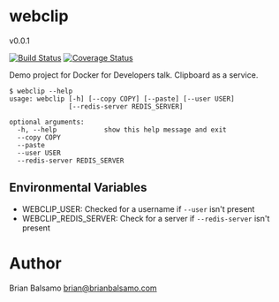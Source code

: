 # webclip

v0.0.1

[![Build Status](https://travis-ci.org/bnbalsamo/webclip.svg?branch=master)](https://travis-ci.org/bnbalsamo/webclip) [![Coverage Status](https://coveralls.io/repos/github/bnbalsamo/webclip/badge.svg?branch=master)](https://coveralls.io/github/bnbalsamo/webclip?branch=master)

Demo project for Docker for Developers talk. Clipboard as a service.

```
$ webclip --help
usage: webclip [-h] [--copy COPY] [--paste] [--user USER]
               [--redis-server REDIS_SERVER]

optional arguments:
  -h, --help            show this help message and exit
  --copy COPY
  --paste
  --user USER
  --redis-server REDIS_SERVER
```

## Environmental Variables
- WEBCLIP_USER: Checked for a username if ```--user``` isn't present
- WEBCLIP_REDIS_SERVER: Check for a server if ```--redis-server``` isn't present

# Author
Brian Balsamo <brian@brianbalsamo.com>
